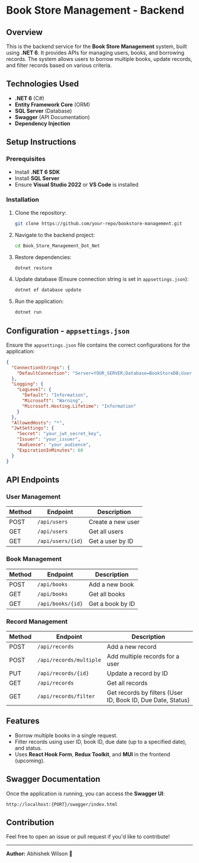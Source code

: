 # Book Store Management - Backend

## Overview

This is the backend service for the **Book Store Management** system, built using **.NET 6**. It provides APIs for managing users, books, and borrowing records. The system allows users to borrow multiple books, update records, and filter records based on various criteria.

## Technologies Used

- **.NET 6** (C#)
- **Entity Framework Core** (ORM)
- **SQL Server** (Database)
- **Swagger** (API Documentation)
- **Dependency Injection**

## Setup Instructions

### Prerequisites

- Install **.NET 6 SDK**
- Install **SQL Server**
- Ensure **Visual Studio 2022** or **VS Code** is installed

### Installation

1. Clone the repository:
   ```sh
   git clone https://github.com/your-repo/bookstore-management.git
   ```
2. Navigate to the backend project:
   ```sh
   cd Book_Store_Management_Dot_Net
   ```
3. Restore dependencies:
   ```sh
   dotnet restore
   ```
4. Update database (Ensure connection string is set in `appsettings.json`):
   ```sh
   dotnet ef database update
   ```
5. Run the application:
   ```sh
   dotnet run
   ```

## Configuration - `appsettings.json`

Ensure the `appsettings.json` file contains the correct configurations for the application:

```json
{
  "ConnectionStrings": {
    "DefaultConnection": "Server=YOUR_SERVER;Database=BookStoreDB;User Id=YOUR_USER;Password=YOUR_PASSWORD;"
  },
  "Logging": {
    "LogLevel": {
      "Default": "Information",
      "Microsoft": "Warning",
      "Microsoft.Hosting.Lifetime": "Information"
    }
  },
  "AllowedHosts": "*",
  "JwtSettings": {
    "Secret": "your_jwt_secret_key",
    "Issuer": "your_issuer",
    "Audience": "your_audience",
    "ExpirationInMinutes": 60
  }
}
```

## API Endpoints

### User Management

| Method | Endpoint          | Description       |
| ------ | ----------------- | ----------------- |
| POST   | `/api/users`      | Create a new user |
| GET    | `/api/users`      | Get all users     |
| GET    | `/api/users/{id}` | Get a user by ID  |

### Book Management

| Method | Endpoint          | Description      |
| ------ | ----------------- | ---------------- |
| POST   | `/api/books`      | Add a new book   |
| GET    | `/api/books`      | Get all books    |
| GET    | `/api/books/{id}` | Get a book by ID |

### Record Management

| Method | Endpoint                | Description                                                 |
| ------ | ----------------------- | ----------------------------------------------------------- |
| POST   | `/api/records`          | Add a new record                                            |
| POST   | `/api/records/multiple` | Add multiple records for a user                             |
| PUT    | `/api/records/{id}`     | Update a record by ID                                       |
| GET    | `/api/records`          | Get all records                                             |
| GET    | `/api/records/filter`   | Get records by filters (User ID, Book ID, Due Date, Status) |

## Features

- Borrow multiple books in a single request.
- Filter records using user ID, book ID, due date (up to a specified date), and status.
- Uses **React Hook Form**, **Redux Toolkit**, and **MUI** in the frontend (upcoming).

## Swagger Documentation

Once the application is running, you can access the **Swagger UI**:

```
http://localhost:{PORT}/swagger/index.html
```

## Contribution

Feel free to open an issue or pull request if you'd like to contribute!

---

**Author:** Abhishek Wilson 🚀

